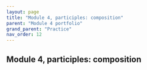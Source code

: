 ```yaml
---
layout: page
title: "Module 4, participles: composition"
parent: "Module 4 portfolio"
grand_parent: "Practice"
nav_order: 12
---
```


## Module 4, participles: composition
